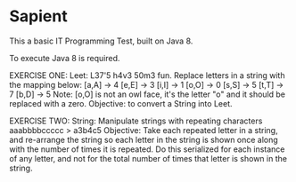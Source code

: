# Sapient

This a basic IT Programming Test, built on Java 8.

To execute Java 8 is required.

EXERCISE ONE:
Leet: L37'5 h4v3 50m3 fun.
Replace letters in a string with the mapping below:
[a,A] -> 4
[e,E] -> 3
[i,I] -> 1
[o,O] -> 0
[s,S] -> 5
[t,T] -> 7
[b,D] -> 5
Note: [o,O] is not an owl face, it's the letter "o" and it should be replaced with a zero.
Objective: to convert a String into Leet.

EXERCISE TWO:
String: Manipulate strings with repeating characters aaabbbbccccc > a3b4c5
Objective: Take each repeated letter in a string, and re-arrange the string so each letter in the
string is shown once along with the number of times it is repeated. Do this serialized for each
instance of any letter, and not for the total number of times that letter is shown in the string.
